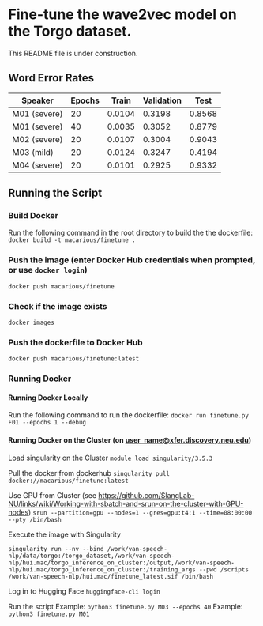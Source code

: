 # Fine-tune the wave2vec model on the Torgo dataset.
This README file is under construction.

## Word Error Rates
| Speaker | Epochs | Train | Validation | Test |
|---------|--------|-------|------------|------|
| M01 (severe) | 20 | 0.0104 | 0.3198 | 0.8568 |
| M01 (severe) | 40 | 0.0035 | 0.3052 | 0.8779 |
| M02 (severe) | 20 | 0.0107 | 0.3004 | 0.9043 |
| M03 (mild)   | 20 | 0.0124 | 0.3247 | 0.4194 |
| M04 (severe) | 20 | 0.0101 | 0.2925 | 0.9332 |

## Running the Script
### Build Docker
Run the following command in the root directory to build the the dockerfile:
`docker build -t macarious/finetune .`

### Push the image (enter Docker Hub credentials when prompted, or use `docker login`)
`docker push macarious/finetune`

### Check if the image exists
`docker images`

### Push the dockerfile to Docker Hub
`docker push macarious/finetune:latest`

### Running Docker

#### Running Docker Locally
Run the following command to run the dockerfile:
`docker run finetune.py F01 --epochs 1 --debug`

#### Running Docker on the Cluster (on user_name@xfer.discovery.neu.edu)
Load singularity on the Cluster
`module load singularity/3.5.3`

Pull the docker from dockerhub
`singularity pull docker://macarious/finetune:latest`

Use GPU from Cluster
(see https://github.com/SlangLab-NU/links/wiki/Working-with-sbatch-and-srun-on-the-cluster-with-GPU-nodes)
`srun --partition=gpu --nodes=1 --gres=gpu:t4:1 --time=08:00:00 --pty /bin/bash`

Execute the image with Singularity
```
singularity run --nv --bind /work/van-speech-nlp/data/torgo:/torgo_dataset,/work/van-speech-nlp/hui.mac/torgo_inference_on_cluster:/output,/work/van-speech-nlp/hui.mac/torgo_inference_on_cluster:/training_args --pwd /scripts /work/van-speech-nlp/hui.mac/finetune_latest.sif /bin/bash
```

Log in to Hugging Face
`huggingface-cli login`

Run the script
Example: `python3 finetune.py M03 --epochs 40`
Example: `python3 finetune.py M01`
